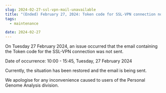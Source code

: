 ```yaml
---
slug: 2024-02-27-ssl-vpn-mail-unavailable
title: "(Ended) February 27, 2024: Token code for SSL-VPN connection not being sent"
tags:
  - maintenance

date: 2024-02-27
---
```





On Tuesday 27 February 2024, an issue occurred that the email containing the Token code for the SSL-VPN connection was not sent.

<!-- truncate -->

Date of occurrence: 10:00 - 15:45, Tuesday, 27 February 2024

Currently, the situation has been restored and the email is being sent.

We apologise for any inconvenience caused to users of the Personal Genome Analysis division.
